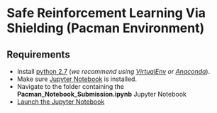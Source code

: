 # Safe Reinforcement Learning Via Shielding (Pacman Environment)

## Requirements

- Install [python 2.7](https://www.ibm.com/support/knowledgecenter/en/SSMPHH_10.5.0/com.ibm.guardium.doc.admin/ecosystem/installing_python_2.7.9_OSX.html) (*we recommend using [VirtualEnv](https://virtualenv.pypa.io/en/latest/installation/) or [Anaconda](https://www.datacamp.com/community/tutorials/installing-anaconda-mac-os-x)*).
- Make sure [Jupyter Notebook](https://www.datacamp.com/community/tutorials/tutorial-jupyter-notebook) is installed.
- Navigate to the folder containing the **Pacman_Notebook_Submission.ipynb** Jupyter Notebook
- [Launch the Jupyter Notebook](https://www.datacamp.com/community/tutorials/tutorial-jupyter-notebook##UseJupyter)
